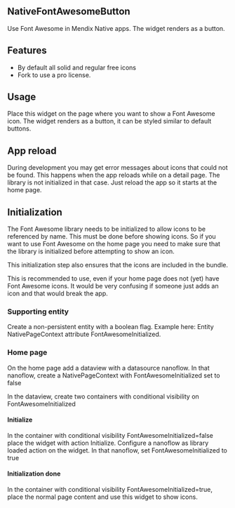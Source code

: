 ## NativeFontAwesomeButton
Use Font Awesome in Mendix Native apps. The widget renders as a button.

## Features
- By default all solid and regular free icons
- Fork to use a pro license.

## Usage
Place this widget on the page where you want to show a Font Awesome icon. The widget renders as a button, it can be styled similar to default buttons.

## App reload
During development you may get error messages about icons that could not be found. This happens when the app reloads while on a detail page. The library is not initialized in that case. Just reload the app so it starts at the home page.

## Initialization
The Font Awesome library needs to be initialized to allow icons to be referenced by name. This must be done before showing icons. So if you want to use Font Awesome on the home page you need to make sure that the library is initialized before attempting to show an icon.

This initialization step also ensures that the icons are included in the bundle.

This is recommended to use, even if your home page does not (yet) have Font Awesome icons. It would be very confusing if someone just adds an icon and that would break the app.

### Supporting entity
Create a non-persistent entity with a boolean flag. Example here: Entity NativePageContext attribute FontAwesomeInitialized.

### Home page
On the home page add a dataview with a datasource nanoflow. In that nanoflow, create a NativePageContext with FontAwesomeInitialized set to false

In the dataview, create two containers with conditional visibility on FontAwesomeInitialized

#### Initialize
In the container with conditional visibility FontAwesomeInitialized=false place the widget with action Initialize. Configure a nanoflow as library loaded action on the widget. In that nanoflow, set FontAwesomeInitialized to true

#### Initialization done
In the container with conditional visibility FontAwesomeInitialized=true, place the normal page content and use this widget to show icons.
